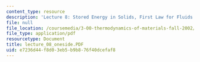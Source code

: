 ```yaml
---
content_type: resource
description: 'Lecture 8: Stored Energy in Solids, First Law for Fluids'
file: null
file_location: /coursemedia/3-00-thermodynamics-of-materials-fall-2002/e7236d44f8d03eb5b9b876f40dcefaf8_lecture_08_oneside.PDF
file_type: application/pdf
resourcetype: Document
title: lecture_08_oneside.PDF
uid: e7236d44-f8d0-3eb5-b9b8-76f40dcefaf8
---
```

